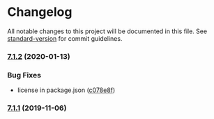 # Changelog

All notable changes to this project will be documented in this file. See [standard-version](https://github.com/conventional-changelog/standard-version) for commit guidelines.

### [7.1.2](https://github.com/ccarruitero/makemehapi/compare/v7.1.1...v7.1.2) (2020-01-13)


### Bug Fixes

* license in package.json ([c078e8f](https://github.com/ccarruitero/makemehapi/commit/c078e8ff454ac8faccaf98e58c5db4644e354687))

### [7.1.1](https://github.com/ccarruitero/makemehapi/compare/v7.1.0...v7.1.1) (2019-11-06)
